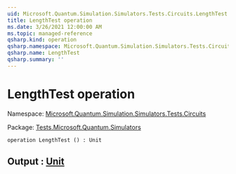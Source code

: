```yaml
---
uid: Microsoft.Quantum.Simulation.Simulators.Tests.Circuits.LengthTest
title: LengthTest operation
ms.date: 3/26/2021 12:00:00 AM
ms.topic: managed-reference
qsharp.kind: operation
qsharp.namespace: Microsoft.Quantum.Simulation.Simulators.Tests.Circuits
qsharp.name: LengthTest
qsharp.summary: ''
---
```


# LengthTest operation

Namespace: [Microsoft.Quantum.Simulation.Simulators.Tests.Circuits](xref:Microsoft.Quantum.Simulation.Simulators.Tests.Circuits)

Package: [Tests.Microsoft.Quantum.Simulators](https://nuget.org/packages/Tests.Microsoft.Quantum.Simulators)




```qsharp
operation LengthTest () : Unit
```


## Output : [Unit](xref:microsoft.quantum.lang-ref.unit)

